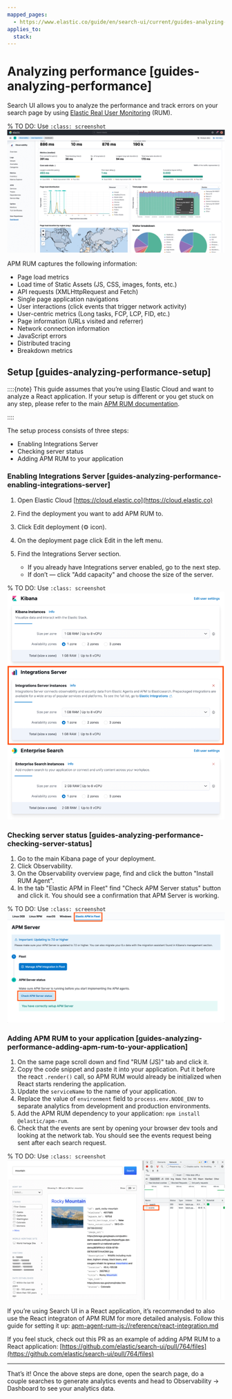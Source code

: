 ```yaml
---
mapped_pages:
  - https://www.elastic.co/guide/en/search-ui/current/guides-analyzing-performance.html
applies_to:
  stack:
---
```


# Analyzing performance [guides-analyzing-performance]

Search UI allows you to analyze the performance and track errors on your search page by using [Elastic Real User Monitoring](https://www.elastic.co/observability/real-user-monitoring) (RUM).

% TO DO: Use `:class: screenshot`
![RUM dashboard](images/dashboard.png)

APM RUM captures the following information:

- Page load metrics
- Load time of Static Assets (JS, CSS, images, fonts, etc.)
- API requests (XMLHttpRequest and Fetch)
- Single page application navigations
- User interactions (click events that trigger network activity)
- User-centric metrics (Long tasks, FCP, LCP, FID, etc.)
- Page information (URLs visited and referrer)
- Network connection information
- JavaScript errors
- Distributed tracing
- Breakdown metrics

## Setup [guides-analyzing-performance-setup]

::::{note}
This guide assumes that you’re using Elastic Cloud and want to analyze a React application. If your setup is different or you get stuck on any step, please refer to the main [APM RUM documentation](apm-agent-rum-js://reference/index.md).

::::

The setup process consists of three steps:

- Enabling Integrations Server
- Checking server status
- Adding APM RUM to your application

### Enabling Integrations Server [guides-analyzing-performance-enabling-integrations-server]

1. Open Elastic Cloud [https://cloud.elastic.co](https://cloud.elastic.co)
2. Find the deployment you want to add APM RUM to.
3. Click Edit deployment (⚙ icon).
4. On the deployment page click Edit in the left menu.
5. Find the Integrations Server section.

   - If you already have Integrations server enabled, go to the next step.
   - If don’t — click "Add capacity" and choose the size of the server.

% TO DO: Use `:class: screenshot`
![Integrations Server](images/integrations-server.png)

### Checking server status [guides-analyzing-performance-checking-server-status]

1. Go to the main Kibana page of your deployment.
2. Click Observability.
3. On the Observability overview page, find and click the button "Install RUM Agent".
4. In the tab "Elastic APM in Fleet" find "Check APM Server status" button and click it. You should see a confirmation that APM Server is working.

% TO DO: Use `:class: screenshot`
![Server status](images/server-status.png)

### Adding APM RUM to your application [guides-analyzing-performance-adding-apm-rum-to-your-application]

1. On the same page scroll down and find "RUM (JS)" tab and click it.
2. Copy the code snippet and paste it into your application. Put it before the react `.render()` call, so APM RUM would already be initialized when React starts rendering the application.
3. Update the `serviceName` to the name of your application.
4. Replace the value of `environment` field to `process.env.NODE_ENV` to separate analytics from development and production environments.
5. Add the APM RUM dependency to your application: `npm install @elastic/apm-rum`.
6. Check that the events are sent by opening your browser dev tools and looking at the network tab. You should see the events request being sent after each search request.

% TO DO: Use `:class: screenshot`
![Server status](images/events-request.png)

If you’re using Search UI in a React application, it’s recommended to also use the React integraton of APM RUM for more detailed analysis. Follow this guide for setting it up: [apm-agent-rum-js://reference/react-integration.md](apm-agent-rum-js://reference/react-integration.md)

If you feel stuck, check out this PR as an example of adding APM RUM to a React application: [https://github.com/elastic/search-ui/pull/764/files](https://github.com/elastic/search-ui/pull/764/files)

<hr>
That’s it! Once the above steps are done, open the search page, do a couple searches to generate analytics events and head to Observability → Dashboard to see your analytics data.
